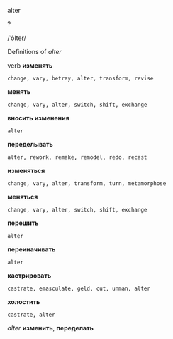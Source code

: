 alter

?

/ˈôltər/

Definitions of _alter_

verb
**изменять**

    change, vary, betray, alter, transform, revise
**менять**

    change, vary, alter, switch, shift, exchange
**вносить изменения**

    alter
**переделывать**

    alter, rework, remake, remodel, redo, recast
**изменяться**

    change, vary, alter, transform, turn, metamorphose
**меняться**

    change, vary, alter, switch, shift, exchange
**перешить**

    alter
**переиначивать**

    alter
**кастрировать**

    castrate, emasculate, geld, cut, unman, alter
**холостить**

    castrate, alter

_alter_
**изменить**, **переделать**